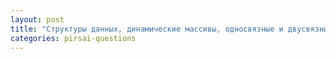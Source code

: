 ```yaml
---
layout: post
title: "Структуры данных, динамические массивы, односвязные и двусвязные списки, очереди"
categories: pirsai-questions
---
```


